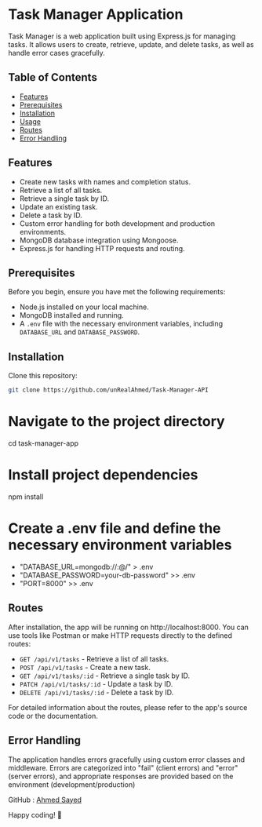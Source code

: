 # Task Manager Application

Task Manager is a web application built using Express.js for managing tasks. It allows users to create, retrieve, update, and delete tasks, as well as handle error cases gracefully.

## Table of Contents

- [Features](#features)
- [Prerequisites](#prerequisites)
- [Installation](#installation)
- [Usage](#usage)
- [Routes](#routes)
- [Error Handling](#error-handling)

## Features

- Create new tasks with names and completion status.
- Retrieve a list of all tasks.
- Retrieve a single task by ID.
- Update an existing task.
- Delete a task by ID.
- Custom error handling for both development and production environments.
- MongoDB database integration using Mongoose.
- Express.js for handling HTTP requests and routing.

## Prerequisites

Before you begin, ensure you have met the following requirements:

- Node.js installed on your local machine.
- MongoDB installed and running.
- A `.env` file with the necessary environment variables, including `DATABASE_URL` and `DATABASE_PASSWORD`.

## Installation

Clone this repository:

```sh
git clone https://github.com/unRealAhmed/Task-Manager-API
```

# Navigate to the project directory

cd task-manager-app

# Install project dependencies

npm install

# Create a .env file and define the necessary environment variables

- "DATABASE_URL=mongodb://<username>:<password>@<cluster-url>/<database-name>" > .env
- "DATABASE_PASSWORD=your-db-password" >> .env
- "PORT=8000" >> .env

## Routes

After installation, the app will be running on http://localhost:8000. You can use tools like Postman or make HTTP requests directly to the defined routes:

- `GET /api/v1/tasks` - Retrieve a list of all tasks.
- `POST /api/v1/tasks` - Create a new task.
- `GET /api/v1/tasks/:id` - Retrieve a single task by ID.
- `PATCH /api/v1/tasks/:id` - Update a task by ID.
- `DELETE /api/v1/tasks/:id` - Delete a task by ID.

For detailed information about the routes, please refer to the app's source code or the documentation.

## Error Handling

The application handles errors gracefully using custom error classes and middleware. Errors are categorized into "fail" (client errors) and "error" (server errors), and appropriate responses are provided based on the environment (development/production)

GitHub : [Ahmed Sayed](https://github.com/unRealAhmed)

Happy coding! 🚀
